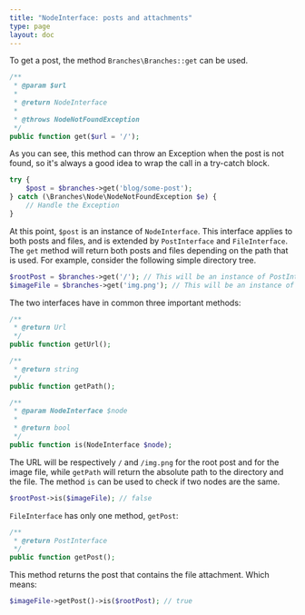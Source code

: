 ```yaml
---
title: "NodeInterface: posts and attachments" 
type: page
layout: doc
---
```

To get a post, the method `Branches\Branches::get` can be used. 

```php
/**
 * @param $url
 *
 * @return NodeInterface
 *
 * @throws NodeNotFoundException
 */
public function get($url = '/');
```

As you can see, this method can throw an Exception when the post is not found, so it's always a good idea to wrap the
 call in a try-catch block.
 
```php
try {
    $post = $branches->get('blog/some-post');
} catch (\Branches\Node\NodeNotFoundException $e) {
    // Handle the Exception
}
```

At this point, `$post` is an instance of `NodeInterface`. This interface applies to both posts and files, and is 
extended by `PostInterface` and `FileInterface`. The `get` method will return both posts and files depending on the 
path that is used. For example, consider the following simple directory tree.

<div class="directory-tree" data-url="/branches/docs/02-get/example-tree.json"></div>

```php
$rootPost = $branches->get('/'); // This will be an instance of PostInterface
$imageFile = $branches->get('img.png'); // This will be an instance of FileInterface
```

The two interfaces have in common three important methods:

```php
/**
 * @return Url
 */
public function getUrl();

/**
 * @return string
 */
public function getPath();

/**
 * @param NodeInterface $node
 *
 * @return bool
 */
public function is(NodeInterface $node);
```

The URL will be respectively `/` and `/img.png` for the root post and for the image file, while `getPath` will return
 the absolute path to the directory and the file. The method `is` can be used to check if two nodes are the same.
 
```php
$rootPost->is($imageFile); // false
```

`FileInterface` has only one method, `getPost`:

```php
/**
 * @return PostInterface
 */
public function getPost();
```

This method returns the post that contains the file attachment. Which means:

```php
$imageFile->getPost()->is($rootPost); // true
```

